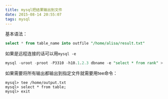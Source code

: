 ```yaml
---
title: mysql把结果输出到文件
date: 2015-08-14 20:55:07
tags: mysql
---
```


基本语法：
```sql
select * from table_name into outfile "/home/alisa/result.txt"
```

如果是远程连接的话可以用`mysql -e`
```sql
mysql -uroot -proot -P3310 -h10.1.2.3 dbname -e "select * from rank" > /home/a.txt  
```

如果需要将所有输出都输出到指定文件就需要用tee命令：
```
mysql> tee /home/output.txt
mysql> select * from table;
mysql> exit
```